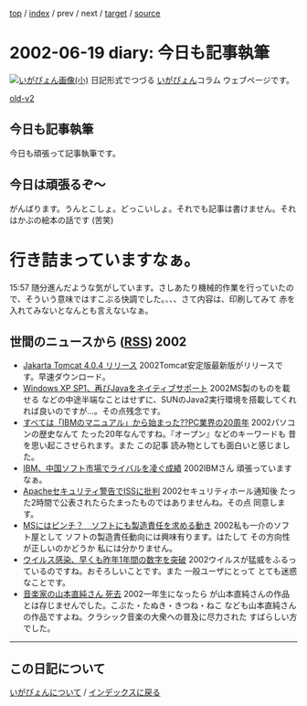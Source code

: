 [top](https://igapyon.github.io/diary/) 
 / [index](https://igapyon.github.io/diary/2002/index.html) 
 / prev 
 / next 
 / [target](https://igapyon.github.io/diary/2002/ig020619.html) 
 / [source](https://github.com/igapyon/diary/blob/gh-pages/2002/ig020619.html.src.md) 

2002-06-19 diary: 今日も記事執筆
=====================================================================================================
[![いがぴょん画像(小)](https://igapyon.github.io/diary/images/iga200306s.jpg "いがぴょん")](https://igapyon.github.io/diary/memo/memoigapyon.html) 日記形式でつづる [いがぴょん](https://igapyon.github.io/diary/memo/memoigapyon.html)コラム ウェブページです。

[old-v2](ig020619-orig.html)

## 今日も記事執筆

今日も頑張って記事執筆です。


## 今日は頑張るぞ～

がんばります。うんとこしょ。どっこいしょ。それでも記事は書けません。それはかぶの絵本の話です
(苦笑)
# 行き詰まっていますなぁ。

15:57 随分進んだような気がしています。さしあたり機械的作業を行っていたので、そういう意味ではすこぶる快調でした。、、、さて内容は、印刷してみて 赤を入れてみないとなんとも言えないなぁ。

## 世間のニュースから ([RSS](ig020619-news.xml)) 2002


* [Jakarta Tomcat 4.0.4 リリース](http://jakarta.apache.org/tomcat/)  2002Tomcat安定版最新版がリリースです。早速ダウンロード。
* [Windows XP SP1、再びJavaをネイティブサポート](http://www.zdnet.co.jp/news/0206/19/nebt_05.html)  2002MS製のものを載せる などの中途半端なことはせずに、SUNのJava2実行環境を搭載してくれれば良いのですが…。その点残念です。
* [すべては「IBMのマニュアル」から始まった??PC業界の20周年](http://www.zdnet.co.jp/news/0108/10/e_ibmpc.html)  2002パソコンの歴史なんて たった20年なんですね。『オープン』などのキーワードも 昔を思い起こさせられます。また この記事 読み物としても面白いと感じました。
* [IBM、中国ソフト市場でライバルを凌ぐ成績](http://www.zdnet.co.jp/news/0206/19/nebt_12.html)  2002IBMさん 頑張っていますなぁ。
* [Apacheセキュリティ警告でISSに批判](http://www.zdnet.co.jp/news/0206/19/nebt_09.html)  2002セキュリティホール通知後 たった2時間で公表されたらたまったものではありませんね。その点 同意します。
* [MSにはピンチ？　ソフトにも製造責任を求める動き](http://www.zdnet.co.jp/news/0206/19/xert_sue.html)  2002私も一介のソフト屋として ソフトの製造責任動向には興味有ります。はたして その方向性が正しいのかどうか 私には分かりません。
* [ウイルス感染、早くも昨年1年間の数字を突破](http://www.zdnet.co.jp/news/0206/19/nebt_08.html)  2002ウイルスが猛威をふるっているのですね。おそろしいことです。また 一般ユーザにとって とても迷惑なことです。
* [音楽家の山本直純さん 死去](http://www.nhk.or.jp/news/2002/06/19/grri84000000cyoj.html)  2002一年生になったら が山本直純さんの作品とは存じませんでした。こぶた・たぬき・きつね・ねこ なども山本直純さんの作品ですよね。クラシック音楽の大衆への普及に尽力された すばらしい方でした。


----------------------------------------------------------------------------------------------------

## この日記について
[いがぴょんについて](https://igapyon.github.io/diary/memo/memoigapyon.html) / [インデックスに戻る](https://igapyon.github.io/diary/idxall.html)
